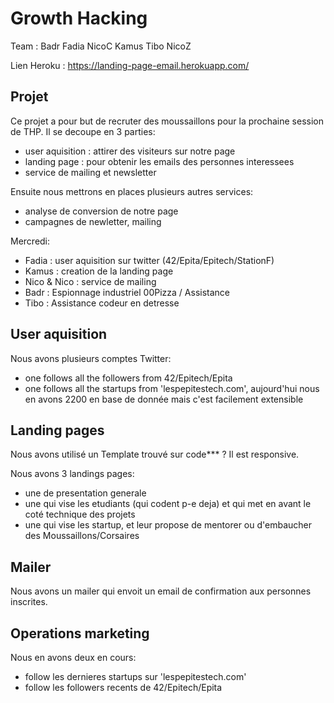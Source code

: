 # Growth Hacking

Team : Badr Fadia NicoC Kamus Tibo NicoZ

Lien Heroku : https://landing-page-email.herokuapp.com/ 

## Projet

Ce projet a pour but de recruter des moussaillons pour la prochaine session de THP.
Il se decoupe en 3 parties:
  - user aquisition : attirer des visiteurs sur notre page
  - landing page : pour obtenir les emails des personnes interessees
  - service de mailing et newsletter
  
Ensuite nous mettrons en places plusieurs autres services:
 - analyse de conversion de notre page
 - campagnes de newletter, mailing

Mercredi:
  - Fadia : user aquisition sur twitter (42/Epita/Epitech/StationF)
  - Kamus : creation de la landing page
  - Nico & Nico : service de mailing
  - Badr : Espionnage industriel 00Pizza / Assistance
  - Tibo : Assistance codeur en detresse

## User aquisition

Nous avons plusieurs comptes Twitter:
  - one follows all the followers from 42/Epitech/Epita
  - one follows all the startups from 'lespepitestech.com', aujourd'hui nous en avons 2200 en base de donnée mais c'est facilement extensible

## Landing pages

Nous avons utilisé un Template trouvé sur code*** ?
Il est responsive.

Nous avons 3 landings pages:
  - une de presentation generale
  - une qui vise les etudiants (qui codent p-e deja) et qui met en avant le coté technique des projets
  - une qui vise les startup, et leur propose de mentorer ou d'embaucher des Moussaillons/Corsaires

## Mailer

Nous avons un mailer qui envoit un email de confirmation aux personnes inscrites.

## Operations marketing

Nous en avons deux en cours:
  - follow les dernieres startups sur 'lespepitestech.com'
  - follow les followers recents de 42/Epitech/Epita
